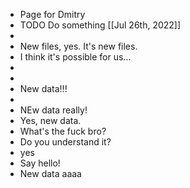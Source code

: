 - Page for Dmitry
- TODO Do something [[Jul 26th, 2022]]
-
- New files, yes. It's new files.
- I think it's possible for us...
-
-
- New data!!!
-
- NEw data really!
- Yes, new data.
- What's the fuck bro?
- Do you understand it?
- yes
- Say hello!
- New data aaaa